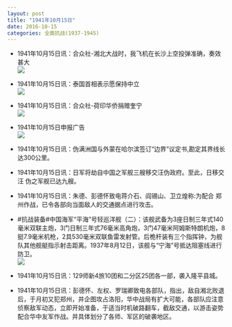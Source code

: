 ```yaml
---
layout: post
title: "1941年10月15日"
date: 2016-10-15
categories: 全面抗战(1937-1945)
---
```


<meta name="referrer" content="no-referrer" />

- 1941年10月15日讯：合众社-湘北大战时，我飞机在长沙上空投弹准确，奏效甚大 <br/><img src="https://ww3.sinaimg.cn/large/aca367d8jw1f8tcnalfvnj20j2071q56.jpg" />

- 1941年10月15日讯：泰国首相表示愿保持中立 <br/><img src="https://ww1.sinaimg.cn/large/aca367d8jw1f8tax8laolj20cy0dzwhc.jpg" />

- 1941年10月15日讯：合众社-荷印华侨捐赠奎宁 <br/><img src="https://ww1.sinaimg.cn/large/aca367d8jw1f8t96zo2ajj206u05z74u.jpg" />

- 1941年10月15日申报广告 <br/><img src="https://ww4.sinaimg.cn/large/aca367d8jw1f8t7g80kg7j20pa0h2grg.jpg" />

- 1941年10月15日讯：伪满洲国与外蒙在哈尔滨签订“边界”议定书,勘定其界线长 达300公里。 

- 1941年10月15日讯：日军将劫自中国之军舰三艘移交汪伪政府。至此，日移交汪 伪之军舰已达九艘。 

- 1941年10月15日讯：朱德、彭德怀致电蒋介石、阎锡山、卫立煌称:为配合 郑州作战，已令各部向当面敌人的交通据点进行攻击。 

- #抗战装备#中国海军“平海”号轻巡洋舰（二）：该舰武备为3座日制三年式140毫米双联主炮，3门日制三年式76毫米高角炮，3门47毫米阿姆斯特朗机炮，8挺7.9毫米机枪，2具530毫米双联鱼雷发射管。后桅杆装有三个指挥钟，为舰队其他舰艇指示射击距离。1937年8月12日，该舰与“宁海”号抵达阻塞线进行防卫。 <br/><img src="https://ww4.sinaimg.cn/large/aca367d8jw1f8sq3zqb87j205h0fbq45.jpg" />

- 1941年10月15日讯：129师新4旅10团和二分区25团各一部，袭入隆平县城。 

- 1941年10月15日讯：彭德怀、左权、罗瑞卿致电各部队，指出，敌自湘北败退后，于月初又犯郑州，并企图攻占洛阳，华中战局有扩大可能，各部队应注意侦察敌军动态，立即开始准备，于适当时机破路翻车，截敌交通，以游击姿势配合华中友军作战。并具体划分了各师、军区的破袭地区。 

